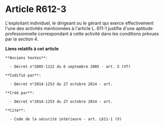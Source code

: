 # Article R612-3

L'exploitant individuel, le dirigeant ou le gérant qui exerce effectivement l'une des activités mentionnées à l'article L.
611-1 justifie d'une aptitude professionnelle correspondant à cette activité dans les conditions prévues par la section 4.

**Liens relatifs à cet article**

	**Anciens textes**:

	  - Décret n°2005-1122 du 6 septembre 2005 - art. 5 (VT)

	**Codifié par**:

	  - Décret n°2014-1253 du 27 octobre 2014 - art.

	**Créé par**:

	  - Décret n°2014-1253 du 27 octobre 2014 - art.

	**Cite**:

	  - Code de la sécurité intérieure - art. L611-1 (V)
